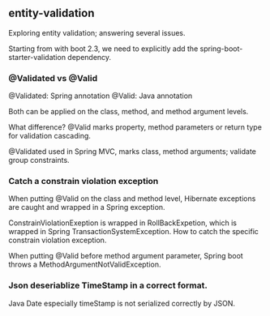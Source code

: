 ## entity-validation
Exploring entity validation; answering several issues.

Starting from with boot 2.3, we need to explicitly add the spring-boot-starter-validation dependency.

### @Validated vs @Valid
@Validated: Spring annotation
@Valid: Java annotation

Both can be applied on the class, method, and method argument levels. 

What difference? 
@Valid marks property, method parameters or return type for validation cascading.

@Validated used in Spring MVC, marks class, method arguments; validate group constraints. 


### Catch a constrain violation exception
When putting @Valid on the class and method level,
Hibernate exceptions are caught and wrapped in a Spring exception. 

ConstrainViolationExeption is wrapped in RollBackExpetion, which is wrapped in Spring TransactionSystemException.
How to catch the specific constrain violation exception.

When putting @Valid before method argument parameter, Spring boot throws a MethodArgumentNotValidException.

### Json deseriablize TimeStamp in a correct format. 

Java Date especially timeStamp is not serialized correctly by JSON. 
